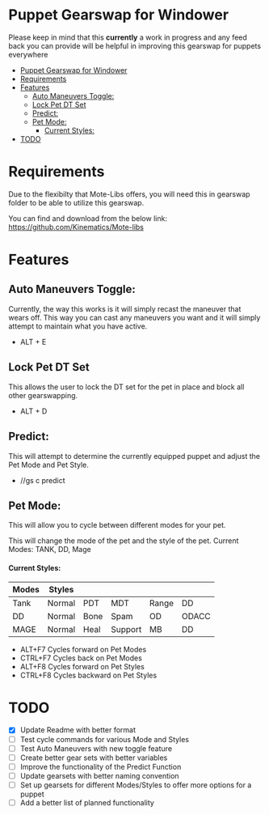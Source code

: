 # Puppet Gearswap for Windower
Please keep in mind that this **currently** a work in progress and any feed back you can provide will be helpful in improving this gearswap for puppets everywhere

- [Puppet Gearswap for Windower](#puppet-gearswap-for-windower)
- [Requirements](#requirements)
- [Features](#features)
  - [Auto Maneuvers Toggle:](#auto-maneuvers-toggle)
  - [Lock Pet DT Set](#lock-pet-dt-set)
  - [Predict:](#predict)
  - [Pet Mode:](#pet-mode)
      - [Current Styles:](#current-styles)
- [TODO](#todo)


# Requirements
Due to the flexibilty that Mote-Libs offers, you will need this in gearswap folder to be able to utilize this gearswap.

You can find and download from the below link:
https://github.com/Kinematics/Mote-libs

# Features

## Auto Maneuvers Toggle:
Currently, the way this works is it will simply recast the maneuver that wears off. This way you can cast any maneuvers you want and it will simply attempt to maintain what you have active.
- ALT + E

## Lock Pet DT Set
This allows the user to lock the DT set for the pet in place and block all other gearswapping.
- ALT + D
  
## Predict:
This will attempt to determine the currently equipped puppet and adjust the Pet Mode and Pet Style.
- //gs c predict
 
## Pet Mode:
This will allow you to cycle between different modes for your pet.

This will change the mode of the pet and the style of the pet.
Current Modes: TANK, DD, Mage

#### Current Styles:
| Modes | Styles |||||
|-------|--------|-------|---------|-------|-------|
| Tank  | Normal | PDT   | MDT     | Range | DD    |
| DD    | Normal | Bone  | Spam    | OD    | ODACC |
| MAGE  | Normal | Heal  | Support | MB    | DD    |

- ALT+F7 Cycles forward on Pet Modes
- CTRL+F7 Cycles back on Pet Modes 
- ALT+F8 Cycles forward on Pet Styles
- CTRL+F8 Cycles backward on Pet Styles

# TODO
- [x] Update Readme with better format
- [ ] Test cycle commands for various Mode and Styles
- [ ] Test Auto Maneuvers with new toggle feature
- [ ] Create better gear sets with better variables
- [ ] Improve the functionality of the Predict Function
- [ ] Update gearsets with better naming convention
- [ ] Set up gearsets for different Modes/Styles to offer more options for a puppet
- [ ] Add a better list of planned functionality